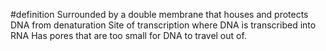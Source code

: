 #definition 
Surrounded by a double membrane that houses and protects DNA from denaturation
Site of transcription where DNA is transcribed into RNA
Has pores that are too small for DNA to travel out of.

